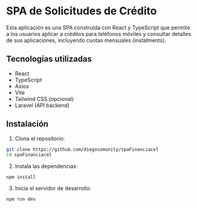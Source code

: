 # SPA de Solicitudes de Crédito

Esta aplicación es una SPA construida con React y TypeScript que permite a los usuarios aplicar a créditos para teléfonos móviles y consultar detalles de sus aplicaciones, incluyendo cuotas mensuales (instalments).

## Tecnologías utilizadas

- React
- TypeScript
- Axios
- Vite
- Tailwind CSS (opcional)
- Laravel (API backend)

## Instalación

1. Clona el repositorio:

```bash
git clone https://github.com/diegocomunity/spaFinanciacel
cd spaFinanciacel
```
2. Instala las dependencias:
```
npm install
```

3. Inicia el servidor de desarrollo:
```
npm run dev
```
